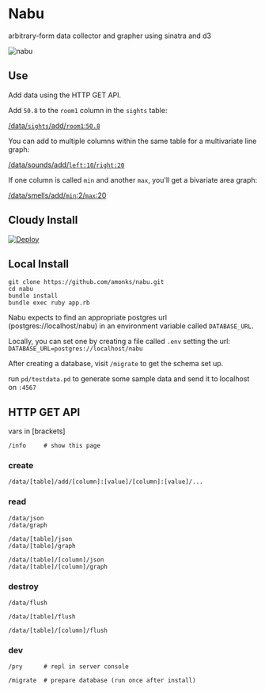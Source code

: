 Nabu
====

arbitrary-form data collector and grapher using sinatra and d3

<img class="img-responsive" src="http://f.cl.ly/items/0f150s0n2z1h3M271m3B/SuperStock_4048-2804.jpg" alt="nabu" />

## Use

Add data using the HTTP GET API.

Add `50.8` to the `room1` column in the `sights` table:

[/data/`sights`/add/`room1`:`50.8`](/data/sights/add/room1:50.8)

You can add to multiple columns within the same table for a multivariate line graph:

[/data/sounds/add/`left:10`/`right:20`](/data/sounds/add/left:10/right:20)

If one column is called `min` and another `max`, you'll get a bivariate area graph:

[/data/smells/add/`min`:2/`max`:20](/data/smells/add/min:2/max:20)

## Cloudy Install

[![Deploy](https://www.herokucdn.com/deploy/button.png)](https://heroku.com/deploy?template=https://github.com/amonks/nabu)

## Local Install

    git clone https://github.com/amonks/nabu.git
    cd nabu
    bundle install
    bundle exec ruby app.rb

Nabu expects to find an appropriate postgres url (postgres://localhost/nabu) in an environment variable called `DATABASE_URL`.

Locally, you can set one by creating a file called `.env` setting the url: `DATABASE_URL=postgres://localhost/nabu`

After creating a database, visit `/migrate` to get the schema set up.

run `pd/testdata.pd` to generate some sample data and send it to localhost on `:4567`

## HTTP GET API

vars in [brackets]

    /info     # show this page

### create

    /data/[table]/add/[column]:[value]/[column]:[value]/...

### read

    /data/json
    /data/graph

    /data/[table]/json
    /data/[table]/graph

    /data/[table]/[column]/json
    /data/[table]/[column]/graph

### destroy

    /data/flush

    /data/[table]/flush

    /data/[table]/[column]/flush

### dev

    /pry      # repl in server console

    /migrate  # prepare database (run once after install)
